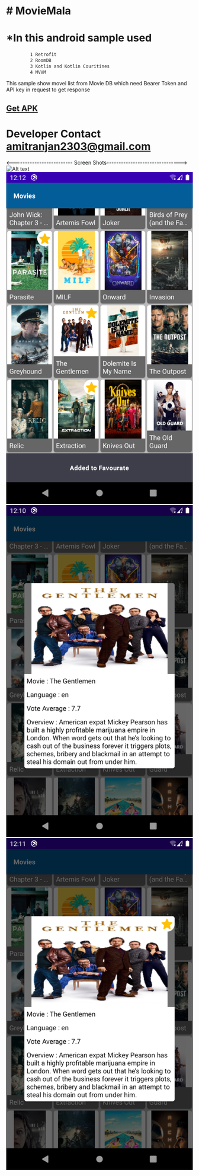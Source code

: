 # # MovieMala
  # *In this android sample used
             1 Retrofit
             2 RoomDB
             3 Kotlin and Kotlin Couritines
             4 MVVM
   This sample show movei list from Movie DB which need Bearer Token and API key in request to get response
  ## [Get APK](https://github.com/amitranjan2303/LruCacheTest/blob/master/app-movie-mala.apk)
  # Developer Contact amitranjan2303@gmail.com
  <------------------------- Screen Shots------------------------------->
  ![Alt text](https://github.com/amitranjan2303/LruCacheTest/blob/master/device-2020-07-21-234230.png "Home Page")
  ![Alt text](https://github.com/amitranjan2303/MovieMala/blob/master/device-2020-07-22-001246.png "Home Page With Favourate")
  ![Alt text](https://github.com/amitranjan2303/MovieMala/blob/master/device-2020-07-22-001100.png "Movie Details")
  ![Alt text](https://github.com/amitranjan2303/MovieMala/blob/master/device-2020-07-22-001159.png "Movie Details With Favourate")
